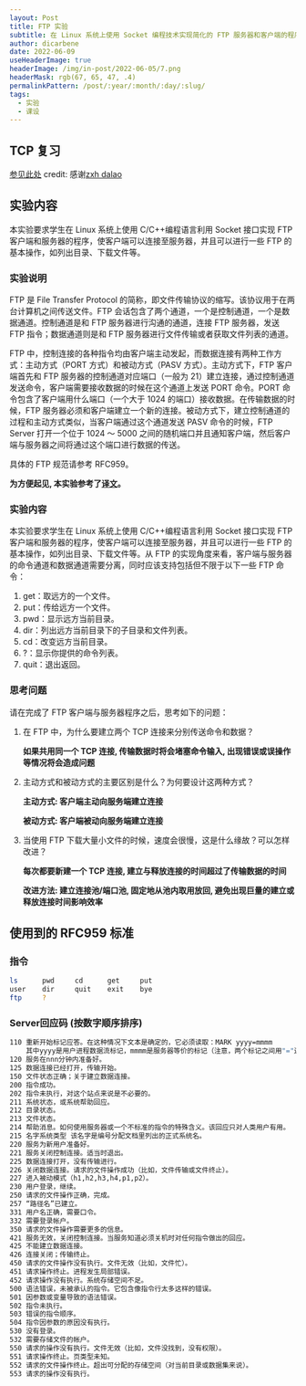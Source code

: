 ```yaml
---
layout: Post
title: FTP 实验
subtitle: 在 Linux 系统上使用 Socket 编程技术实现简化的 FTP 服务器和客户端的程序。
author: dicarbene
date: 2022-06-09
useHeaderImage: true
headerImage: /img/in-post/2022-06-05/7.png
headerMask: rgb(67, 65, 47, .4)
permalinkPattern: /post/:year/:month/:day/:slug/
tags:
  - 实验
  - 课设
---
```


## TCP 复习

[参见此处](/post/2022/05/23/Computer-Networks/)
credit: 感谢[zxh dalao](https://note.zxh.io)

## 实验内容

本实验要求学生在 Linux 系统上使用 C/C++编程语言利用 Socket 接口实现 FTP 客户端和服务器的程序，使客户端可以连接至服务器，并且可以进行一些 FTP 的基本操作，如列出目录、下载文件等。

### 实验说明

FTP 是 File Transfer Protocol 的简称，即文件传输协议的缩写。该协议用于在两台计算机之间传送文件。FTP 会话包含了两个通道，一个是控制通道，一个是数据通道。控制通道是和 FTP 服务器进行沟通的通道，连接 FTP 服务器，发送 FTP 指令；数据通道则是和 FTP 服务器进行文件传输或者获取文件列表的通道。

FTP 中，控制连接的各种指令均由客户端主动发起，而数据连接有两种工作方式：主动方式（PORT 方式）和被动方式（PASV 方式）。主动方式下，FTP 客户端首先和 FTP 服务器的控制通道对应端口（一般为 21）建立连接，通过控制通道发送命令，客户端需要接收数据的时候在这个通道上发送 PORT 命令。PORT 命令包含了客户端用什么端口（一个大于 1024 的端口）接收数据。在传输数据的时候，FTP 服务器必须和客户端建立一个新的连接。被动方式下，建立控制通道的过程和主动方式类似，当客户端通过这个通道发送 PASV 命令的时候，FTP Server 打开一个位于 1024 ～ 5000 之间的随机端口并且通知客户端，然后客户端与服务器之间将通过这个端口进行数据的传送。

具体的 FTP 规范请参考 RFC959。

**为方便起见, 本实验参考了[译文](https://github.com/comehope/rfc-translation/blob/master/rfc-959-cn.pdf)。**

### 实验内容

本实验要求学生在 Linux 系统上使用 C/C++编程语言利用 Socket 接口实现 FTP 客户端和服务器的程序，使客户端可以连接至服务器，并且可以进行一些 FTP 的基本操作，如列出目录、下载文件等。从 FTP 的实现角度来看，客户端与服务器的命令通道和数据通道需要分离，同时应该支持包括但不限于以下一些 FTP 命令：

1. get：取远方的一个文件。
2. put：传给远方一个文件。
3. pwd：显示远方当前目录。
4. dir：列出远方当前目录下的子目录和文件列表。
5. cd：改变远方当前目录。
6. ?：显示你提供的命令列表。
7. quit：退出返回。

### 思考问题

请在完成了 FTP 客户端与服务器程序之后，思考如下的问题：

1. 在 FTP 中，为什么要建立两个 TCP 连接来分别传送命令和数据？

   **如果共用同一个 TCP 连接, 传输数据时将会堵塞命令输入, 出现错误或误操作等情况将会造成问题**

2. 主动方式和被动方式的主要区别是什么？为何要设计这两种方式？

   **主动方式: 客户端主动向服务端建立连接**

   **被动方式: 客户端被动向服务端建立连接**

3. 当使用 FTP 下载大量小文件的时候，速度会很慢，这是什么缘故？可以怎样改进？

   **每次都要新建一个 TCP 连接, 建立与释放连接的时间超过了传输数据的时间**

   **改进方法: 建立连接池/端口池, 固定地从池内取用放回, 避免出现巨量的建立或释放连接时间影响效率**

## 使用到的 RFC959 标准

### 指令

```bash
ls      pwd     cd      get     put
user    dir     quit    exit    bye
ftp     ?
```

### Server回应码 (按数字顺序排序)

```bash
110 重新开始标记应答。在这种情况下文本是确定的，它必须读取：MARK yyyy=mmmm
    其中yyyy是用户进程数据流标记，mmmm是服务器等价的标记（注意，两个标记之间用"="连接）。
120 服务在nnn分钟内准备好。
125 数据连接已经打开，传输开始。
150 文件状态正确；关于建立数据连接。
200 指令成功。
202 指令未执行，对这个站点来说是不必要的。
211 系统状态，或系统帮助回应。
212 目录状态。
213 文件状态。
214 帮助消息。如何使用服务器或一个不标准的指令的特殊含义。该回应只对人类用户有用。
215 名字系统类型 该名字是编号分配文档里列出的正式系统名。
220 服务为新用户准备好。
221 服务关闭控制连接。适当时退出。
225 数据连接打开，没有传输进行。
226 关闭数据连接。请求的文件操作成功（比如，文件传输或文件终止）。
227 进入被动模式（h1,h2,h3,h4,p1,p2）。
230 用户登录，继续。
250 请求的文件操作正确，完成。
257 “路径名”已建立。
331 用户名正确，需要口令。
332 需要登录帐户。
350 请求的文件操作需要更多的信息。
421 服务无效，关闭控制连接。当服务知道必须关机时对任何指令做出的回应。
425 不能建立数据连接。
426 连接关闭；传输终止。
450 请求的文件操作没有执行。文件无效（比如，文件忙）。
451 请求操作终止。进程发生局部错误。
452 请求操作没有执行。系统存储空间不足。
500 语法错误，未被承认的指令。它包含像指令行太多这样的错误。
501 因参数或变量导致的语法错误。
502 指令未执行。
503 错误的指令顺序。
504 指令因参数的原因没有执行。
530 没有登录。
532 需要存储文件的帐户。
550 请求的操作没有执行。文件无效（比如，文件没找到，没有权限）。
551 请求操作终止。页类型未知。
552 请求的文件操作终止。超出可分配的存储空间（对当前目录或数据集来说）。
553 请求的操作没有执行。
```
